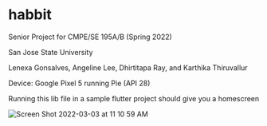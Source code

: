 # habbit
Senior Project for CMPE/SE 195A/B (Spring 2022)

San Jose State University

Lenexa Gonsalves, Angeline Lee, Dhirtitapa Ray, and Karthika Thiruvallur

Device: Google Pixel 5 running Pie (API 28)

Running this lib file in a sample flutter project should give you a homescreen 

![Screen Shot 2022-03-03 at 11 10 59 AM](https://user-images.githubusercontent.com/91718550/156635502-af400af8-ba02-453e-b846-ae77493f7556.png)
